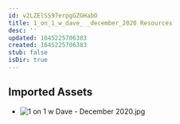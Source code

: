 ```yaml
---
id: v2LZElSS97erpgGZGHabO
title: 1_on_1_w_dave_ _december_2020 Resources
desc: ''
updated: 1645225706383
created: 1645225706383
stub: false
isDir: true
---
```

## Imported Assets
- ![1 on 1 w Dave - December 2020.jpg](/assets/1-on-1-w-dave---december-2020.jpg)
